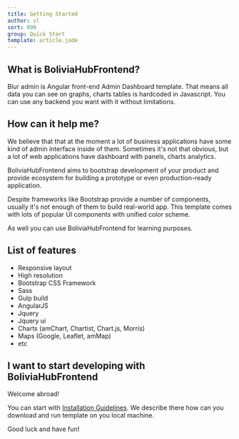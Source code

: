 ```yaml
---
title: Getting Started
author: vl
sort: 999
group: Quick Start
template: article.jade
---
```


## What is BoliviaHubFrontend?

Blur admin is Angular front-end Admin Dashboard template. That means all data you can see on graphs, charts tables is hardcoded in Javascript. You can use any backend you want with it without limitations.

## How can it help me?

We believe that that at the moment a lot of business applications have some kind of admin interface inside of them. Sometimes it's not that obvious, but a lot of web applications have dashboard with panels, charts analytics.

BoliviaHubFrontend aims to bootstrap development of your product and provide ecosystem for building a prototype or even production-ready application.

Despite frameworks like Bootstrap provide a number of components, usually it's not enough of them to build real-world app. This template comes with lots of popular UI components with unified color scheme.

As well you can use BoliviaHubFrontend for learning purposes.

## List of features

* Responsive layout
* High resolution
* Bootstrap CSS Framework
* Sass
* Gulp build
* AngularJS
* Jquery
* Jquery ui
* Charts (amChart, Chartist, Chart.js, Morris)
* Maps (Google, Leaflet, amMap)
* etc

## I want to start developing with BoliviaHubFrontend

Welcome abroad!

You can start with [Installation Guidelines](/blur-admin/articles/002-installation-guidelines/). We describe there how can you download and run template on you local machine.

Good luck and have fun!